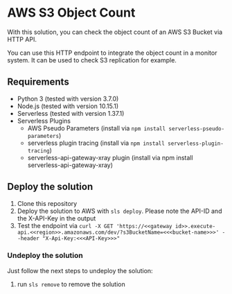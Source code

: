 # AWS S3 Object Count

With this solution, you can check the object count of an AWS S3 Bucket via HTTP API.

You can use this HTTP endpoint to integrate the object count in a monitor system. It can be used to check S3 replication for example.

## Requirements

* Python 3 (tested with version 3.7.0)
* Node.js (tested with version 10.15.1)
* Serverless (tested with version 1.37.1)
* Serverless Plugins
  * AWS Pseudo Parameters (install via ```npm install serverless-pseudo-parameters```)
  * serverless plugin tracing (install via ```npm install serverless-plugin-tracing```)
  * serverless-api-gateway-xray plugin (install via npm install serverless-api-gateway-xray)

## Deploy the solution

1. Clone this repository
2. Deploy the solution to AWS with ```sls deploy```. Please note the API-ID and the X-API-Key in the output
3. Test the endpoint via ```curl -X GET 'https://<<gateway id>>.execute-api.<<region>>.amazonaws.com/dev/?s3BucketName=<<<bucket-name>>>' --header "X-Api-Key:<<<API-Key>>>"```

### Undeploy the solution

Just follow the next steps to undeploy the solution:

1. run ```sls remove``` to remove the solution
